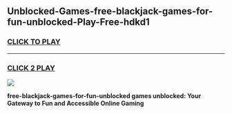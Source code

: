 
## Unblocked-Games-free-blackjack-games-for-fun-unblocked-Play-Free-hdkd1
<h3>
<a href="https://premium76.site?title=free-blackjack-games-for-fun-unblocked&ref=10A">CLICK TO PLAY</a></h3>
<hr>

<h3>
<a href="https://premium76.site?title=free-blackjack-games-for-fun-unblocked&ref=10A">CLICK 2 PLAY</a>
  
</h3>

<a href="https://premium76.site?title=free-blackjack-games-for-fun-unblocked&ref=10A"><img src="https://clearcache.store/games.png"></a>


**free-blackjack-games-for-fun-unblocked games unblocked: Your Gateway to Fun and Accessible Online Gaming**
